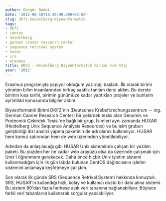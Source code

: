 ```yaml
---
author: Güngör Budak
date: '2012-06-18T16:39:00.000+03:00'
slug: dkfz-heidelberg-biyoenformatik
tags:
- dkfz
- centos
- heidelberg
- german cancer research center
- sequence retrival system
- husar
- srs
- erasmus
title: DKFZ - Heidelberg Biyoenformatik Birimi'nde Staj
year: '2012'
---
```


Erasmus programıyla yapıyor olduğum yaz stajı başladı. İlk olarak birimi yöneten bilim insanlarından birkaç saatlik tanıtım dersi aldım. Bu derste birimin kısa tarihi, birimin günümüze kadar yaptıkları projeler ve bunlarin ayrintilari konusunda bilgiler aldım.

Biyoenformatik Birimi DKFZ'nin (Deutsches Krebsforschungszentrum -- ing. German Cancer Research Center) bir çekirdek tesisi olan Genomik ve Proteomik Çekirdek Tesisi'ne bağlı bir grup. İsimleri aynı zamanda HUSAR (Heidelberg Unix Sequence Analysis Resources) ve bu isim grubun geliştirdiği dizi analizi yapma paketinin de adı olarak kullanılıyor. HUSAR hem komut satırından hem de web üzerinden yönetilebiliyor.

Adından da anlaşılacağı gibi HUSAR Unix sisteminde çalışan bir yazılım paketi. Bu yüzden her ne kadar web arayüzü olsa da üzerinde çalışmak için Unix'i öğrenmem gerekecek. Daha önce hiçbir Unix işletim sistemi kullanmadığım için ilk gün labda bulunan CentOS dağıtıcısının işletim sistemini anlamaya keşfetmeye çalıştım.

Son olarak ilk günde SRS (Sequence Retrival System) hakkında konuştuk. SRS, HUSAR'in kullandığı hızlı, kolay ve kullanıcı dostu bir data alma sistemi. Bu sistem 90'dan fazla herkese açık veri tabanına bağlanabiliyor. Böylece farkli veri tabanlarını kullanarak sorgular yapılabiliyor.

